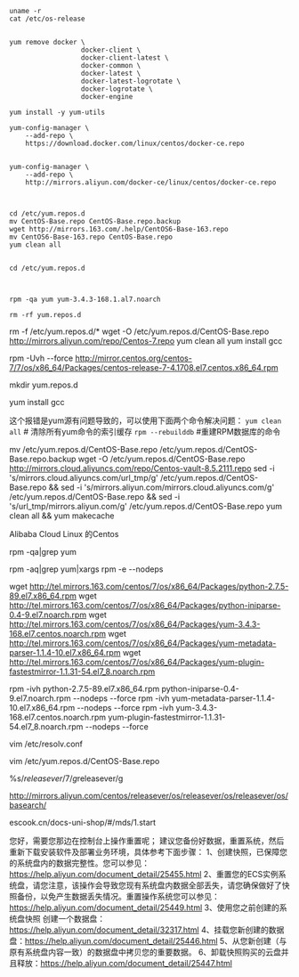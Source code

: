 ```
uname -r
cat /etc/os-release


```

```
yum remove docker \
                  docker-client \
                  docker-client-latest \
                  docker-common \
                  docker-latest \
                  docker-latest-logrotate \
                  docker-logrotate \
                  docker-engine

yum install -y yum-utils

yum-config-manager \
    --add-repo \
    https://download.docker.com/linux/centos/docker-ce.repo 


yum-config-manager \
    --add-repo \
    http://mirrors.aliyun.com/docker-ce/linux/centos/docker-ce.repo   



```

```
cd /etc/yum.repos.d
mv CentOS-Base.repo CentOS-Base.repo.backup
wget http://mirrors.163.com/.help/CentOS6-Base-163.repo
mv CentOS6-Base-163.repo CentOS-Base.repo
yum clean all


cd /etc/yum.repos.d



rpm -qa yum yum-3.4.3-168.1.al7.noarch

rm -rf yum.repos.d
```

rm -f /etc/yum.repos.d/*
wget -O /etc/yum.repos.d/CentOS-Base.repo http://mirrors.aliyun.com/repo/Centos-7.repo
yum clean all
yum install gcc

rpm -Uvh --force http://mirror.centos.org/centos-7/7/os/x86_64/Packages/centos-release-7-4.1708.el7.centos.x86_64.rpm

mkdir yum.repos.d

yum install gcc


这个报错是yum源有问题导致的，可以使用下面两个命令解决问题：
`yum clean all`  # 清除所有yum命令的索引缓存
`rpm --rebuilddb`	#重建RPM数据库的命令

mv /etc/yum.repos.d/CentOS-Base.repo /etc/yum.repos.d/CentOS-Base.repo.backup
wget -O /etc/yum.repos.d/CentOS-Base.repo http://mirrors.cloud.aliyuncs.com/repo/Centos-vault-8.5.2111.repo
sed -i 's/mirrors.cloud.aliyuncs.com/url_tmp/g' /etc/yum.repos.d/CentOS-Base.repo && sed -i 's/mirrors.aliyun.com/mirrors.cloud.aliyuncs.com/g' /etc/yum.repos.d/CentOS-Base.repo && sed -i 's/url_tmp/mirrors.aliyun.com/g' /etc/yum.repos.d/CentOS-Base.repo
yum clean all && yum makecache



 Alibaba Cloud Linux 的Centos

 <!-- Alibaba Cloud Linux 2基于Anolis OS 7打造，兼容CentOS 7、RHEL 7生态。 -->



rpm -qa|grep yum

rpm -aq|grep yum|xargs rpm -e --nodeps 

wget http://tel.mirrors.163.com/centos/7/os/x86_64/Packages/python-2.7.5-89.el7.x86_64.rpm 
wget http://tel.mirrors.163.com/centos/7/os/x86_64/Packages/python-iniparse-0.4-9.el7.noarch.rpm 
wget http://tel.mirrors.163.com/centos/7/os/x86_64/Packages/yum-3.4.3-168.el7.centos.noarch.rpm
wget http://tel.mirrors.163.com/centos/7/os/x86_64/Packages/yum-metadata-parser-1.1.4-10.el7.x86_64.rpm
wget http://tel.mirrors.163.com/centos/7/os/x86_64/Packages/yum-plugin-fastestmirror-1.1.31-54.el7_8.noarch.rpm


rpm -ivh python-2.7.5-89.el7.x86_64.rpm python-iniparse-0.4-9.el7.noarch.rpm --nodeps --force
rpm -ivh yum-metadata-parser-1.1.4-10.el7.x86_64.rpm --nodeps --force
rpm -ivh yum-3.4.3-168.el7.centos.noarch.rpm yum-plugin-fastestmirror-1.1.31-54.el7_8.noarch.rpm --nodeps --force


vim /etc/resolv.conf


 vim /etc/yum.repos.d/CentOS-Base.repo

 %s/$releasever/7/g
  %s//$releasever/g

 http://mirrors.aliyun.com/centos/releasever/os/releasever/os/releasever/os/basearch/

 <!-- :core-4.1-amd64:core-4.1-noarch -->
 

 escook.cn/docs-uni-shop/#/mds/1.start

 您好，需要您那边在控制台上操作重置呢；
建议您备份好数据，重置系统，然后重新下载安装软件及部署业务环境，具体参考下面步骤：
1、创建快照，已保障您的系统盘内的数据完整性。您可以参见：https://help.aliyun.com/document_detail/25455.html
2、重置您的ECS实例系统盘，请您注意，该操作会导致您现有系统盘内数据全部丢失，请您确保做好了快照备份，以免产生数据丢失情况。重置操作系统您可以参见：https://help.aliyun.com/document_detail/25449.html
3、使用您之前创建的系统盘快照 创建一个数据盘：https://help.aliyun.com/document_detail/32317.html
4、挂载您新创建的数据盘：https://help.aliyun.com/document_detail/25446.html
5、从您新创建（与原有系统盘内容一致）的数据盘中拷贝您的重要数据。
6、卸载快照购买的云盘并且释放：https://help.aliyun.com/document_detail/25447.html


